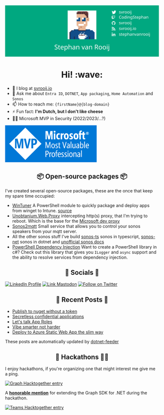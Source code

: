 [![Social banner for svrooij](./assets/social_banner.svg)](https://svrooij.io)

<h1 align='center'> Hi! :wave:</h1>

- :notebook: I blog at [svrooij.io][link_blog]
- 💬 Ask me about `Entra ID`, `DOTNET`, `App packaging`, `Home Automation` and `Sonos`
- 📫 How to reach me: `{firstName}@{blog-domain}`
- ⚡ Fun fact: **I'm Dutch, but I don't like cheese**
- 👨‍💻 Microsoft MVP in Security (2022/2023/...?)

<a href="https://mvp.microsoft.com/en-us/PublicProfile/5004985" target="_blank"><img src="./assets/MVP_Badge_Horizontal_Preferred_Blue3005_RGB.png" width="300"></a>

<h2 align="center">📦 Open-source packages 📦</h2>

I've created several open-source packages, these are the once that keep my spare time occupied:

- [WinTuner](https://wintuner.app) A PowerShell module to quickly package and deploy apps from winget to Intune. [source](https://github.com/svrooij/wingetintune)
- [Unobtanium.Web.Proxy](https://github.com/svrooij/titanium-web-proxy) intercepting http(s) proxy, that I'm trying to reboot. Which is the base for the [Microsoft dev proxy](https://github.com/microsoft/dev-proxy)
- [Sonos2mqtt](https://sonos2mqtt.svrooij.io) Small service that allows you to control your sonos speakers from your mqtt server.
- All the other sonos stuff I've build [sonos-ts](https://sonos-ts.svrooij.io) sonos in typescript, [sonos-net](https://github.com/svrooij/sonos-net) sonos in dotnet and [unofficial sonos docs](https://sonos.svrooij.io)
- [PowerShell Dependency Injection](https://github.com/svrooij/PowerShell.DependencyInjection) Want to create a PowerShell library in c#? Check out this library that gives you `ILogger` and `async` support and the ability to resolve services from dependency injection.

<h2 align="center">🤝 Socials 🙌</h2>

[![LinkedIn Profile][badge_linkedin]][link_linkedin]
[![Link Mastodon][badge_mastodon]][link_mastodon]
[![Follow on Twitter][badge_twitter]][link_twitter]

<h2 align="center">📝 Recent Posts 📖</h2>

<!-- start posts -->
- [Publish to nuget without a token](https://svrooij.io/2025/10/16/publish-nuget-token/)
- [Secretless confidential applications](https://svrooij.io/2025/10/10/secretless-confidential-applications/)
- [Let's talk App Roles](https://svrooij.io/2025/08/27/entra-approles/)
- [Vibe smarter not harder](https://svrooij.io/2025/08/19/vibe-smarter-harder/)
- [Deploy to Azure Static Web App the slim way](https://svrooij.io/2025/06/26/deploy-azure-static-web-app-slim/)
<!-- end posts -->

These posts are automatically updated by [dotnet-feeder](https://github.com/svrooij/dotnet-feeder)

<h2 align="center">🥷 Hackathons 🧑‍💻</h2>

I enjoy hackathons, if you're organizing one that might interest me give me a ping.

[![Graph Hacktogether entry](https://img.shields.io/badge/Graph--HackTogether-entry-6264A7?style=for-the-badge&logoColor=white&logo=Microsoft )](https://github.com/microsoft/hack-together/issues/47)

A [**honorable mention**](https://devblogs.microsoft.com/microsoft365dev/announcing-the-hack-together-microsoft-graph-and-net-winners/) for extending the Graph SDK for .NET during the hackathon.

[![Teams Hacktogether entry](https://img.shields.io/badge/Teams--HackTogether-entry-6264A7?style=for-the-badge&logoColor=white&logo=MicrosoftTeams )](https://github.com/microsoft/hack-together-teams/issues/66)

[badge_linkedin]: https://img.shields.io/badge/stephanvanrooij-blue?style=for-the-badge&logo=linkedin
[badge_mastodon]: https://img.shields.io/mastodon/follow/109502876771613420?domain=https%3A%2F%2Fdotnet.social&label=%40svrooij%40dotnet.social&logo=mastodon&logoColor=white&style=for-the-badge
[badge_twitter]: https://img.shields.io/twitter/follow/svrooij?logo=twitter&style=for-the-badge
[link_blog]: https://svrooij.io/
[link_linkedin]: https://www.linkedin.com/in/stephanvanrooij
[link_mastodon]: https://dotnet.social/@svrooij
[link_twitter]: https://twitter.com/svrooij
